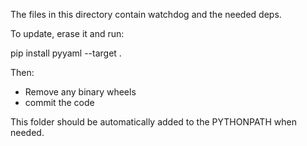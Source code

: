 The files in this directory contain watchdog and the needed deps.

To update, erase it and run:

pip install pyyaml --target .

Then:
- Remove any binary wheels
- commit the code

This folder should be automatically added to the PYTHONPATH when needed.